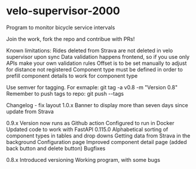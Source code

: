# velo-supervisor-2000
Program to monitor bicycle service intervals

Join the work, fork the repo and contribue with PRs!

Known limitations:
Rides deleted from Strava are not deleted in velo supervisor upon sync
Data validation happens frontend, so if you use only APIs make your own validation rules
Offset is to be set manually to adjust for distance not registered
Component type must be defined in order to prefill component details to work for component type


Use semver for tagging. For exmaple: git tag -a v0.8 -m "Version 0.8"
Remember to push tags to repo: git push --tags


Changelog - fix layout
1.0.x
Banner to display more than seven days since update from Strava

0.9.x
Version now runs as Github action
Configured to run in Docker
Updated code to work with FastAPI 0.115.0
Alphabetical sorting of component types in tables and drop downs
Getting data from Strava in the background
Configuration page
Improved component detail page (added back button and delete button)
Bugfixes

0.8.x
Introduced versioning
Working program, with some bugs

